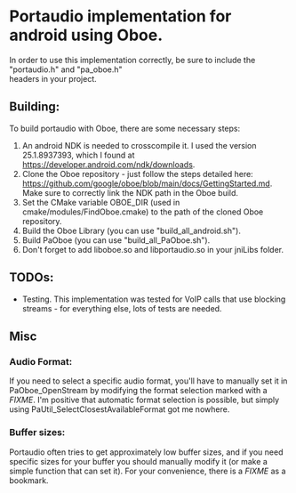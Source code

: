 # Portaudio implementation for android using Oboe.

In order to use this implementation correctly, be sure to include the "portaudio.h" and "pa_oboe.h"  
headers in your project.

Building:
----  
To build portaudio with Oboe, there are some necessary steps:
1) An android NDK is needed to crosscompile it. I used the version 25.1.8937393, which I found at https://developer.android.com/ndk/downloads.
2) Clone the Oboe repository - just follow the steps detailed here: https://github.com/google/oboe/blob/main/docs/GettingStarted.md.
   Make sure to correctly link the NDK path in the Oboe build.
3) Set the CMake variable OBOE_DIR (used in cmake/modules/FindOboe.cmake) to the path of the cloned Oboe repository.
4) Build the Oboe Library (you can use "build_all_android.sh").
5) Build PaOboe (you can use "build_all_PaOboe.sh").
6) Don't forget to add liboboe.so and libportaudio.so in your jniLibs folder.

TODOs:
----  
- Testing. This implementation was tested for VoIP calls that use blocking streams - for everything else, lots of tests are needed.

Misc
----  
### Audio Format:
If you need to select a specific audio format, you'll have to manually set it in PaOboe_OpenStream  by modifying the format selection marked with a *FIXME*.
I'm positive that automatic format selection is possible, but simply using  PaUtil_SelectClosestAvailableFormat got me nowhere.


### Buffer sizes:
Portaudio often tries to get approximately low buffer sizes, and if you need specific sizes for your  buffer you should manually modify it (or make a simple function that can set it). For your convenience,  there is a *FIXME* as a bookmark.